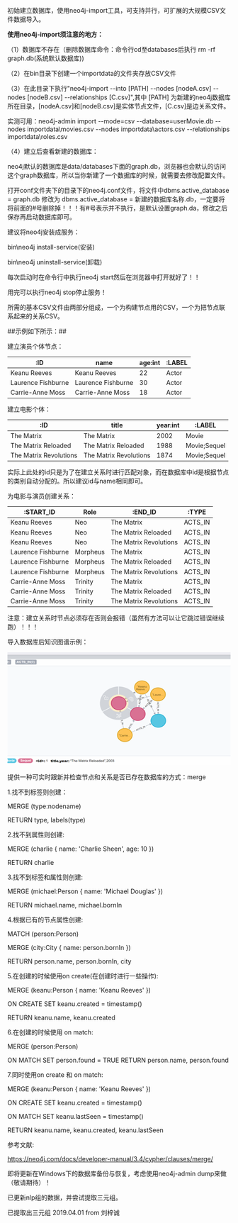 初始建立数据库，使用neo4j-import工具，可支持并行，可扩展的大规模CSV文件数据导入。

**使用neo4j-import须注意的地方：**

（1）数据库不存在（删除数据库命令：命令行cd至databases后执行 rm -rf graph.db(系统默认数据库))

（2）在bin目录下创建一个importdata的文件夹存放CSV文件

（3）在此目录下执行"neo4j-import --into [PATH] --nodes [nodeA.csv] --nodes [nodeB.csv] --relationships [C.csv]",其中 [PATH] 为新建的neo4j数据库所在目录，[nodeA.csv]和[nodeB.csv]是实体节点文件，[C.csv]是边关系文件。

实测可用：neo4j-admin import --mode=csv --database=userMovie.db --nodes importdata\movies.csv --nodes importdata\actors.csv --relationships importdata\roles.csv

（4）建立后查看新建的数据库：

neo4j默认的数据库是data/databases下面的graph.db，浏览器也会默认的访问这个graph数据库，所以当你新建了一个数据库的时候，就需要去修改配置文件。

打开conf文件夹下的目录下的neo4j.conf文件，将文件中dbms.active_database = graph.db 修改为 dbms.active_database = 新建的数据库名称.db，一定要将将前面的#号删除掉！！！有#号表示并不执行，是默认设置graph.da，修改之后保存再启动数据库即可。

建议将neo4j安装成服务：

bin\neo4j install-service(安装)

bin\neo4j uninstall-service(卸载)

每次启动时在命令行中执行neo4j start然后在浏览器中打开就好了！！

用完可以执行neo4j stop停止服务！

所需的基本CSV文件由两部分组成，一个为构建节点用的CSV，一个为把节点联系起来的关系CSV。

##示例如下所示：##

建立演员个体节点：

| :ID                | name               | age:int | :LABEL |
| ------------------ | ------------------ | ------- | ------ |
| Keanu Reeves       | Keanu Reeves       | 22      | Actor  |
| Laurence Fishburne | Laurence Fishburne | 30      | Actor  |
| Carrie-Anne Moss   | Carrie-Anne Moss   | 18      | Actor  |



建立电影个体：

| :ID                    | title                  | year:int | :LABEL       |
| ---------------------- | ---------------------- | -------- | ------------ |
| The Matrix             | The Matrix             | 2002     | Movie        |
| The Matrix Reloaded    | The Matrix Reloaded    | 1988     | Movie;Sequel |
| The Matrix Revolutions | The Matrix Revolutions | 1874     | Movie;Sequel |



实际上此处的id只是为了在建立关系时进行匹配对象，而在数据库中id是根据节点的类别自动分配的。所以建议id与name相同即可。

为电影与演员创建关系：

| :START_ID          | Role     | :END_ID                | :TYPE   |
| ------------------ | -------- | ---------------------- | ------- |
| Keanu Reeves       | Neo      | The Matrix             | ACTS_IN |
| Keanu Reeves       | Neo      | The Matrix Reloaded    | ACTS_IN |
| Keanu Reeves       | Neo      | The Matrix Revolutions | ACTS_IN |
| Laurence Fishburne | Morpheus | The Matrix             | ACTS_IN |
| Laurence Fishburne | Morpheus | The Matrix Reloaded    | ACTS_IN |
| Laurence Fishburne | Morpheus | The Matrix Revolutions | ACTS_IN |
| Carrie-Anne Moss   | Trinity  | The Matrix             | ACTS_IN |
| Carrie-Anne Moss   | Trinity  | The Matrix Reloaded    | ACTS_IN |
| Carrie-Anne Moss   | Trinity  | The Matrix Revolutions | ACTS_IN |



注意：建立关系时节点必须存在否则会报错（虽然有方法可以让它跳过错误继续跑）！！！

 

导入数据库后知识图谱示例：

![1553777652173](README.assets/1553777652173.png)

提供一种可实时跟新并检查节点和关系是否已存在数据库的方式：merge

1.找不到标签则创建：

MERGE (type:nodename)

RETURN type, labels(type)

2.找不到属性则创建:

MERGE (charlie { name: 'Charlie Sheen', age: 10 })

RETURN charlie

3.找不到标签和属性则创建:

MERGE (michael:Person { name: 'Michael Douglas' })

RETURN michael.name, michael.bornIn

4.根据已有的节点属性创建:

MATCH (person:Person)

MERGE (city:City { name: person.bornIn })

RETURN person.name, person.bornIn, city

5.在创建的时候使用on create(在创建时进行一些操作):

MERGE (keanu:Person { name: 'Keanu Reeves' })

ON CREATE SET keanu.created = timestamp()

RETURN keanu.name, keanu.created

6.在创建的时候使用 on match:

MERGE (person:Person)

ON MATCH SET person.found = TRUE RETURN person.name, person.found

7.同时使用on create 和 on match:

MERGE (keanu:Person { name: 'Keanu Reeves' })

ON CREATE SET keanu.created = timestamp()

ON MATCH SET keanu.lastSeen = timestamp()

RETURN keanu.name, keanu.created, keanu.lastSeen

参考文献:

https://neo4j.com/docs/developer-manual/3.4/cypher/clauses/merge/

即将更新在Windows下的数据库备份与恢复，考虑使用neo4j-admin dump来做（敬请期待）！

已更新nlp组的数据，并尝试提取三元组。

已提取出三元组 2019.04.01 from 刘梓诚